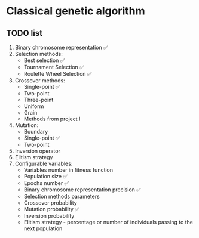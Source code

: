 # Classical genetic algorithm

## TODO list
1. Binary chromosome representation :white_check_mark:
2. Selection methods:
   * Best selection :white_check_mark:
   * Tournament Selection :white_check_mark:
   * Roulette Wheel Selection :white_check_mark:
3. Crossover methods:
   * Single-point :white_check_mark:
   * Two-point
   * Three-point
   * Uniform
   * Grain
   * Methods from project I
4. Mutation:
   * Boundary
   * Single-point :white_check_mark:
   * Two-point
5. Inversion operator
6. Elitism strategy
7. Configurable variables:
   * Variables number in fitness function
   * Population size :white_check_mark:
   * Epochs number :white_check_mark:
   * Binary chromosome representation precision :white_check_mark:
   * Selection methods parameters
   * Crossover probability
   * Mutation probability :white_check_mark:
   * Inversion probability
   * Elitism strategy - percentage or number of individuals passing to the next population

